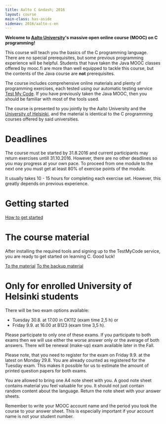 ```yaml
---
title: Aalto C &ndash; 2016
layout: course
main-class: has-aside
sidenav: 2016/aalto-c-en
---
```


**Welcome to [Aalto University](http://www.aalto.fi/en/)'s massive open online course (MOOC) on C programming!**

This course will teach you the basics of the C programming language. There are no special prerequisites, but some previous programming experience will be helpful. Students that have taken the Java MOOC classes offered by mooc.fi are more than well equipped to tackle this course, but the contents of the Java course are **not** prerequisites.

The course includes comprehensive online materials and plenty of programming exercises, each tested using our automatic testing service [Test My Code](https://github.com/testmycode/tmc-server). If you have previously taken the Java MOOC, then you should be familiar with most of the tools used.

The course is presented to you jointly by the Aalto University and the <a href="http://cs.helsinki.fi/en/" onclick="ga('send', 'event', 'link', 'click', 'outbound-c2016-hy-en')" target="_blank">University of Helsinki</a>, and the material is identical to the C programming courses offered by said universities.

# Deadlines

The course must be started by 31.8.2016 and current participants may return exercises untill 31.10.2016. However, there are no other deadlines so you may progress at your own pace. To proceed from one module to the next one you must get at least 80% of exercise points of the module.

It usually takes 10 - 15 hours for completing each exercise set. However, this greatly depends on previous experience.

# Getting started

<div class="actions">
	<a class="action primary" href="http://2016-aalto-c.mooc.fi/en/instructions/index.html" onclick="ga('send', 'event', 'button', 'click', 'outbound-c2016-alkutoimet-en')" target="_blank">How to get started</a>
</div>

# The course material

After installing the required tools and signing up to the TestMyCode service, you are ready to get started on learning C. Good luck!

<div class="actions">
	<a class="action" href="http://2016-aalto-c.mooc.fi/en/Module_1/index.html" onclick="ga('send', 'event', 'button', 'click', 'outbound-c2016-materiaali-en')" target="_blank">To the material</a>
	<a class="action" href="http://2016-aalto-c.tmchq.co/en/Module_1/index.html" onclick="ga('send', 'event', 'button', 'click', 'outbound-c2016-backup-materiaali-en')" target="_blank">To the backup material</a>
</div>

# Only for enrolled University of Helsinki students

There will be two exam options available:

-  Tuesday 30.8. at 17.00 in CK112 (exam time 2,5 h) or
-  Friday 9.9. at 16.00 at B123 (exam time 3,5 h).

Please participate to only one of these exams. If you participate to both exams then we will use either the worse answer only or the average of both answers. There will be renewal (make-up) exam available later in the Fall.

Please note, that you need to register for the exam on Friday 9.9. at the latest on Monday 29.8. You are already counted as registered for the Tuesday exam. This makes it possible for us to estimate the amount of printed question papers for both exams.

You are allowed to bring one A4 note sheet with you. A good note sheet contains material you feel valuable for you. It should not just contain random content about the language. Return the note sheet with your answer sheets.

Remember to write your MOOC account name and the period you took the course to your answer sheet. This is especially important if your account name is not your student number.

